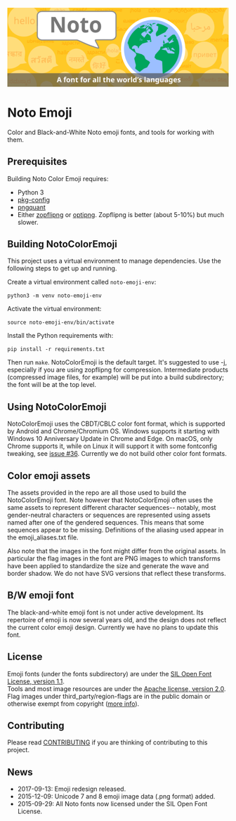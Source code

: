 ![Noto](images/noto.png)
# Noto Emoji
Color and Black-and-White Noto emoji fonts, and tools for working with them.

## Prerequisites
Building Noto Color Emoji requires:
- Python 3
- [pkg-config](https://www.freedesktop.org/wiki/Software/pkg-config/)
- [pngquant](https://pngquant.org/)
- Either [zopflipng](https://github.com/google/zopfli) or [optipng](http://optipng.sourceforge.net/). Zopflipng is better (about 5-10%) but much slower.

## Building NotoColorEmoji
This project uses a virtual environment to manage dependencies. Use the following steps to get up and running.

Create a virtual environment called `noto-emoji-env`:

	python3 -m venv noto-emoji-env

Activate the virtual environment:

	source noto-emoji-env/bin/activate

Install the Python requirements with:
	
	pip install -r requirements.txt

Then run `make`.  NotoColorEmoji is the default target.  It's suggested to use -j,
especially if you are using zopflipng for compression.  Intermediate products
(compressed image files, for example) will be put into a build subdirectory; the
font will be at the top level.

## Using NotoColorEmoji

NotoColorEmoji uses the CBDT/CBLC color font format, which is supported by Android
and Chrome/Chromium OS.  Windows supports it starting with Windows 10 Anniversary
Update in Chrome and Edge.  On macOS, only Chrome supports it, while on Linux it will
support it with some fontconfig tweaking, see [issue #36](https://github.com/googlei18n/noto-emoji/issues/36). Currently we do not build other color font formats.

## Color emoji assets

The assets provided in the repo are all those used to build the NotoColorEmoji
font.  Note however that NotoColorEmoji often uses the same assets to represent
different character sequences-- notably, most gender-neutral characters or
sequences are represented using assets named after one of the gendered
sequences.  This means that some sequences appear to be missing.  Definitions of
the aliasing used appear in the emoji_aliases.txt file.

Also note that the images in the font might differ from the original assets.  In
particular the flag images in the font are PNG images to which transforms have
been applied to standardize the size and generate the wave and border shadow.  We
do not have SVG versions that reflect these transforms.

## B/W emoji font

The black-and-white emoji font is not under active development.  Its repertoire of
emoji is now several years old, and the design does not reflect the current color
emoji design.  Currently we have no plans to update this font.

## License

Emoji fonts (under the fonts subdirectory) are under the
[SIL Open Font License, version 1.1](fonts/LICENSE).<br/>
Tools and most image resources are under the [Apache license, version 2.0](./LICENSE).
Flag images under third_party/region-flags are in the public domain or
otherwise exempt from copyright ([more info](third_party/region-flags/LICENSE)).

## Contributing

Please read [CONTRIBUTING](CONTRIBUTING.md) if you are thinking of contributing to this project.

## News

* 2017-09-13: Emoji redesign released.
* 2015-12-09: Unicode 7 and 8 emoji image data (.png format) added.
* 2015-09-29: All Noto fonts now licensed under the SIL Open Font License.
